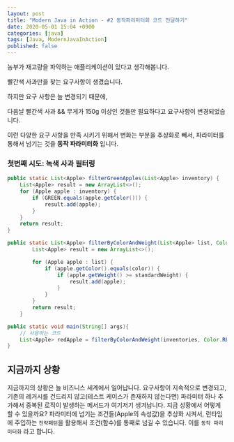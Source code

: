 ```yaml
---
layout: post
title: "Modern Java in Action - #2 동작파리미터화 코드 전달하기"
date: 2020-05-01 15:04 +0900
categories: [java]
tags: [Java, ModernJavaInAction]
published: false
---
```


농부가 재고량을 파악하는 애플리케이션이 있다고 생각해봅니다.

빨간색 사과만을 찾는 요구사항이 생겼습니다.

하지만 요구 사항은 늘 변경되기 때문에,

다음날 빨간색 사과 && 무게가 150g 이상인 것들만 필요하다고 요구사항이 변경되었습니다.

이런 다양한 요구 사항을 만족 시키기 위해서 변화는 부분을 추상화로 빼서, 파라미터를 통해서 넘기는 것을 **동작 파라미터화** 입니다.

### 첫번째 시도: 녹색 사과 필터링

```java
public static List<Apple> filterGreenApples(List<Apple> inventory) {
    List<Apple> result = new ArrayList<>();
    for (Apple apple : inventory) {
        if (GREEN.equals(apple.getColor())) {
            result.add(apple);
        }
    }
    return result;
}
```

```java
public static List<Apple> filterByColorAndWeight(List<Apple> list, Color color, int standardWeight) {
        List<Apple> result = new ArrayList<>();

        for (Apple apple : list) {
            if (apple.getColor().equals(color)) {
                if (apple.getWeight() >= standardWeight) {
                    result.add(apple);
                }
            }
        }
        return result;
    }

public static void main(String[] args){
    // 사용하는 코드
    List<Apple> redApple = filterByColorAndWeight(inventories, Color.RED, 150);
}
```

## 지금까지 상황

지금까지의 상황은 늘 비즈니스 세계에서 일어납니다. 요구사항이 지속적으로 변경되고, 기존의 레거시를 건드리지 않고(테스트 케이스가 존재하지 않는다면) 파라미터 하나 추가해서 중복된 로직이 발생하는 메서드가 여기저기 생겨납니다. 지금 상황에서 어떻게 할 수 있을까요?
파라미터에 넘기는 조건들(Apple의 속성값)을 추상화 시켜서, 런타임에 주입하는 `전략패턴`을 활용해서 조건(함수)를 통째로 넘길 수 있습니다. 이를 `동작 파리미터화` 라고 합니다.
